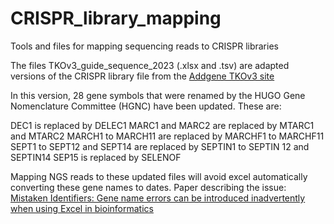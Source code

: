 # CRISPR_library_mapping
Tools and files for mapping sequencing reads to CRISPR libraries

The files TKOv3_guide_sequence_2023 (.xlsx and .tsv) are adapted versions of the CRISPR library file from the [Addgene TKOv3 site](https://www.addgene.org/pooled-library/moffat-crispr-knockout-tkov3/)

 In this version, 28 gene symbols that were renamed by the HUGO Gene Nomenclature Committee (HGNC) have been updated. These are:
 
 DEC1 is replaced by DELEC1
 MARC1 and MARC2 are replaced by MTARC1 and MTARC2
 MARCH1 to MARCH11 are replaced by MARCHF1 to MARCHF11
 SEPT1 to SEPT12 and SEPT14 are replaced by SEPTIN1 to SEPTIN 12 and SEPTIN14
 SEP15 is replaced by SELENOF
 
 Mapping NGS reads to these updated files will avoid excel automatically converting these gene names to dates. 
 Paper describing the issue: [Mistaken Identifiers: Gene name errors can be introduced inadvertently when using Excel in bioinformatics](https://bmcbioinformatics.biomedcentral.com/articles/10.1186/1471-2105-5-80)

